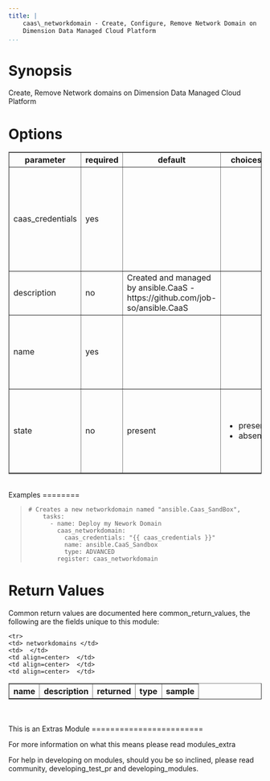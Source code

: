 ```yaml
---
title: |
    caas\_networkdomain - Create, Configure, Remove Network Domain on
    Dimension Data Managed Cloud Platform
...
```


Synopsis
========

Create, Remove Network domains on Dimension Data Managed Cloud Platform

Options
=======

<table border=1 cellpadding=4>
<tr>
<th class="head">parameter</th>
<th class="head">required</th>
<th class="head">default</th>
<th class="head">choices</th>
<th class="head">comments</th>
</tr>
        <tr>
<td>caas_credentials<br/><div style="font-size: small;"></div></td>
<td>yes</td>
<td></td>
    <td><ul></ul></td>
    <td><div>Complexe variable containing credentials. From an external file or from module caas_credentials (See related documentation)</div></td></tr>
        <tr>
<td>description<br/><div style="font-size: small;"></div></td>
<td>no</td>
<td>Created and managed by ansible.CaaS - https://github.com/job-so/ansible.CaaS</td>
    <td><ul></ul></td>
    <td><div>Maximum length: 255 characters.</div></td></tr>
        <tr>
<td>name<br/><div style="font-size: small;"></div></td>
<td>yes</td>
<td></td>
    <td><ul></ul></td>
    <td><div>Name that has to be given to the instance</div><div>Minimum length 1 character Maximum length 75 characters.</div></td></tr>
        <tr>
<td>state<br/><div style="font-size: small;"></div></td>
<td>no</td>
<td>present</td>
    <td><ul><li>present</li><li>absent</li></ul></td>
    <td><div>Should the resource be present or absent.</div><div>Take care : Absent will delete the networkdomain</div></td></tr>
    </table>
</br>
Examples
========

>     # Creates a new networkdomain named "ansible.Caas_SandBox", 
>         tasks:
>           - name: Deploy my Nework Domain
>             caas_networkdomain:
>               caas_credentials: "{{ caas_credentials }}"
>               name: ansible.CaaS_Sandbox
>               type: ADVANCED
>             register: caas_networkdomain

Return Values
=============

Common return values are documented here common\_return\_values, the
following are the fields unique to this module:

<table border=1 cellpadding=4>
<tr>
<th class="head">name</th>
<th class="head">description</th>
<th class="head">returned</th>
<th class="head">type</th>
<th class="head">sample</th>
</tr>

    <tr>
    <td> networkdomains </td>
    <td>  </td>
    <td align=center>  </td>
    <td align=center>  </td>
    <td align=center>  </td>
</tr>

</table>
</br></br>
This is an Extras Module
========================

For more information on what this means please read modules\_extra

For help in developing on modules, should you be so inclined, please
read community, developing\_test\_pr and developing\_modules.
